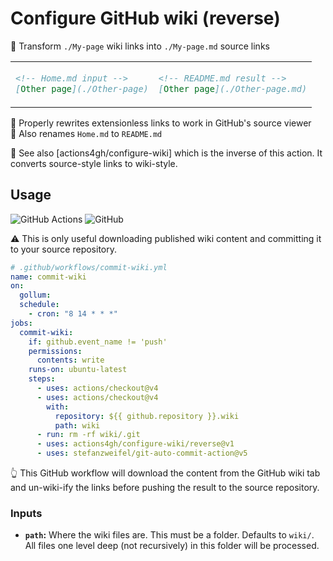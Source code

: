 # Configure GitHub wiki (reverse)

📄 Transform `./My-page` wiki links into `./My-page.md` source links

<table align=center><td>

```md
<!-- Home.md input -->
[Other page](./Other-page)
```

<td>

```md
<!-- README.md result -->
[Other page](./Other-page.md)
```

</table>

🔗 Properly rewrites extensionless links to work in GitHub's source viewer \
📛 Also renames `Home.md` to `README.md`

🔁 See also [actions4gh/configure-wiki] which is the inverse of this action. It
converts source-style links to wiki-style.

## Usage

![GitHub Actions](https://img.shields.io/static/v1?style=for-the-badge&message=GitHub+Actions&color=2088FF&logo=GitHub+Actions&logoColor=FFFFFF&label=)
![GitHub](https://img.shields.io/static/v1?style=for-the-badge&message=GitHub&color=181717&logo=GitHub&logoColor=FFFFFF&label=)

⚠️ This is only useful downloading published wiki content and committing it to
your source repository.

```yml
# .github/workflows/commit-wiki.yml
name: commit-wiki
on:
  gollum:
  schedule:
    - cron: "8 14 * * *"
jobs:
  commit-wiki:
    if: github.event_name != 'push'
    permissions:
      contents: write
    runs-on: ubuntu-latest
    steps:
      - uses: actions/checkout@v4
      - uses: actions/checkout@v4
        with:
          repository: ${{ github.repository }}.wiki
          path: wiki
      - run: rm -rf wiki/.git
      - uses: actions4gh/configure-wiki/reverse@v1
      - uses: stefanzweifel/git-auto-commit-action@v5
```

👆 This GitHub workflow will download the content from the GitHub wiki tab and
un-wiki-ify the links before pushing the result to the source repository.

### Inputs

- **`path`:** Where the wiki files are. This must be a folder. Defaults to
  `wiki/`. All files one level deep (not recursively) in this folder will be
  processed.
